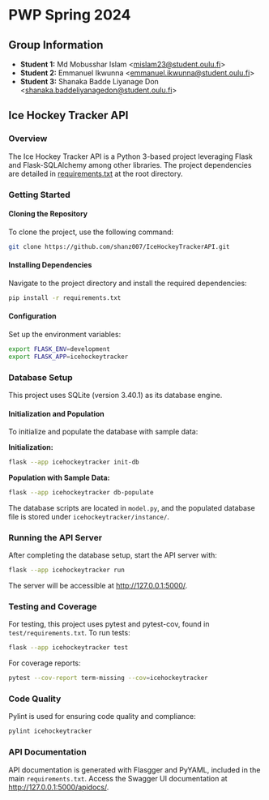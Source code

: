 # PWP Spring 2024
## Group Information

- **Student 1:** Md Mobusshar Islam \<mislam23@student.oulu.fi\>
- **Student 2:** Emmanuel Ikwunna \<emmanuel.ikwunna@student.oulu.fi\>
- **Student 3:** Shanaka Badde Liyanage Don \<shanaka.baddeliyanagedon@student.oulu.fi\>

## Ice Hockey Tracker API

### Overview

The Ice Hockey Tracker API is a Python 3-based project leveraging Flask and Flask-SQLAlchemy among other libraries. The project dependencies are detailed in [requirements.txt](https://github.com/shanz007/IceHockeyTrackerAPI/blob/main/requirements.txt) at the root directory.

### Getting Started

#### Cloning the Repository

To clone the project, use the following command:

```sh
git clone https://github.com/shanz007/IceHockeyTrackerAPI.git
```

#### Installing Dependencies

Navigate to the project directory and install the required dependencies:

```sh
pip install -r requirements.txt
```

#### Configuration

Set up the environment variables:

```sh
export FLASK_ENV=development
export FLASK_APP=icehockeytracker
```

### Database Setup

This project uses SQLite (version 3.40.1) as its database engine.

#### Initialization and Population

To initialize and populate the database with sample data:

**Initialization:**

```sh
flask --app icehockeytracker init-db
```

**Population with Sample Data:**

```sh
flask --app icehockeytracker db-populate
```

The database scripts are located in `model.py`, and the populated database file is stored under `icehockeytracker/instance/`.

### Running the API Server

After completing the database setup, start the API server with:

```sh
flask --app icehockeytracker run
```

The server will be accessible at <http://127.0.0.1:5000/>.

### Testing and Coverage

For testing, this project uses pytest and pytest-cov, found in `test/requirements.txt`. To run tests:

```sh
flask --app icehockeytracker test
```

For coverage reports:

```sh
pytest --cov-report term-missing --cov=icehockeytracker
```

### Code Quality

Pylint is used for ensuring code quality and compliance:

```sh
pylint icehockeytracker
```

### API Documentation

API documentation is generated with Flasgger and PyYAML, included in the main `requirements.txt`. Access the Swagger UI documentation at <http://127.0.0.1:5000/apidocs/>.
